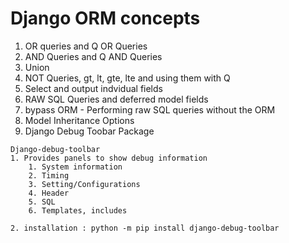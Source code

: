 # Django ORM concepts 

1. OR queries and Q OR Queries
2. AND Queries and Q AND Queries 
3. Union 
4. NOT Queries, gt, lt, gte, lte and using them with Q 
5. Select and output indvidual fields
6. RAW SQL Queries and deferred model fields
7. bypass ORM - Performing raw SQL queries without the ORM
8.  Model Inheritance Options
9. Django Debug Toobar Package
```
Django-debug-toolbar
1. Provides panels to show debug information
    1. System information
    2. Timing
    3. Setting/Configurations
    4. Header
    5. SQL
    6. Templates, includes

2. installation : python -m pip install django-debug-toolbar
```
